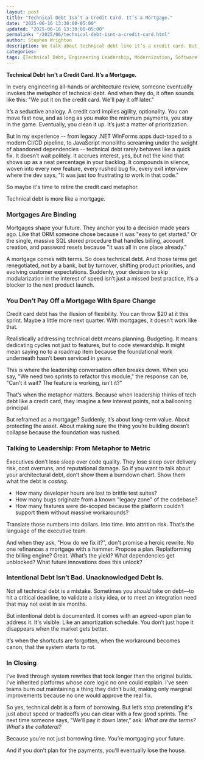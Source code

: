```yaml
---
layout: post
title: "Technical Debt Isn’t a Credit Card. It’s a Mortgage."
date: "2025-06-16 13:30:00-05:00"
updated: "2025-06-16 13:30:00-05:00"
permalink: "/2025/06/technical-debt-isnt-a-credit-card.html"
author: Stephen Wrighton
description: We talk about technical debt like it’s a credit card. But in reality? It’s a mortgage. Long-term, compounding, and quietly shaping every decision that follows. I wrote about reframing the metaphor, and how to have better conversations with leadership around the true cost of shortcuts
categories:
tags: [Technical Debt, Engineering Leadership, Modernization, Software Architecture, CTO]
---  
```



**Technical Debt Isn’t a Credit Card. It’s a Mortgage.**

In every engineering all-hands or architecture review, someone eventually invokes the metaphor of technical debt. And when they do, it often sounds like this: "We put it on the credit card. We'll pay it off later."

It’s a seductive analogy. A credit card implies agility, optionality. You can move fast now, and as long as you make the minimum payments, you stay in the game. Eventually, you clean it up. It’s just a matter of prioritization.

But in my experience -- from legacy .NET WinForms apps duct-taped to a modern CI/CD pipeline, to JavaScript monoliths screaming under the weight of abandoned dependencies -- technical debt rarely behaves like a quick fix. It doesn’t wait politely. It accrues interest, yes, but not the kind that shows up as a neat percentage in your backlog. It compounds in silence, woven into every new feature, every rushed bug fix, every exit interview where the dev says, "It was just too frustrating to work in that code."

So maybe it's time to retire the credit card metaphor. 

Technical debt is more like a mortgage.

### Mortgages Are Binding

Mortgages shape your future. They anchor you to a decision made years ago. Like that ORM someone chose because it was "easy to get started." Or the single, massive SQL stored procedure that handles billing, account creation, and password resets because "it was all in one place already."

A mortgage comes with terms. So does technical debt. And those terms get renegotiated, not by a bank, but by turnover, shifting product priorities, and evolving customer expectations. Suddenly, your decision to skip modularization in the interest of speed isn’t just a missed best practice, it’s a blocker to the next product launch.


### You Don’t Pay Off a Mortgage With Spare Change

Credit card debt has the illusion of flexibility. You can throw $20 at it this sprint. Maybe a little more next quarter. With mortgages, it doesn’t work like that.

Realistically addressing technical debt means planning. Budgeting. It means dedicating cycles not just to features, but to code stewardship. It might mean saying no to a roadmap item because the foundational work underneath hasn’t been serviced in years.

This is where the leadership conversation often breaks down. When you say, "We need two sprints to refactor this module," the response can be, "Can’t it wait? The feature is working, isn’t it?"

That’s when the metaphor matters. Because when leadership thinks of tech debt like a credit card, they imagine a few interest points, not a ballooning principal.

But reframed as a mortgage? Suddenly, it’s about long-term value. About protecting the asset. About making sure the thing you’re building doesn’t collapse because the foundation was rushed.

### Talking to Leadership: From Metaphor to Metric

Executives don’t lose sleep over code quality. They lose sleep over delivery risk, cost overruns, and reputational damage. So if you want to talk about your architectural debt, don’t show them a burndown chart. Show them what the debt is *costing*.

* How many developer hours are lost to brittle test suites?
* How many bugs originate from a known "legacy zone" of the codebase?
* How many features were de-scoped because the platform couldn’t support them without massive workarounds?

Translate those numbers into dollars. Into time. Into attrition risk. That’s the language of the executive team.

And when they ask, "How do we fix it?", don't promise a heroic rewrite. No one refinances a mortgage with a hammer. Propose a plan. Replatforming the billing engine? Great. What’s the yield? What dependencies get unblocked? What future innovations does this unlock?

### Intentional Debt Isn’t Bad. Unacknowledged Debt Is.

Not all technical debt is a mistake. Sometimes you *should* take on debt—to hit a critical deadline, to validate a risky idea, or to meet an integration need that may not exist in six months.

But intentional debt is documented. It comes with an agreed-upon plan to address it. It's visible. Like an amortization schedule. You don’t just hope it disappears when the market gets better.

It’s when the shortcuts are forgotten, when the workaround becomes canon, that the system starts to rot.

### In Closing

I’ve lived through system rewrites that took longer than the original builds. I’ve inherited platforms whose core logic no one could explain. I’ve seen teams burn out maintaining a thing they didn’t build, making only marginal improvements because no one would approve the real fix.

So yes, technical debt is a form of borrowing. But let’s stop pretending it's just about speed or tradeoffs you can clear with a few good sprints. The next time someone says, "We’ll pay it down later," ask: *What are the terms? What's the collateral?*

Because you’re not just borrowing time. You’re mortgaging your future.

And if you don’t plan for the payments, you’ll eventually lose the house.



